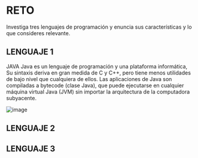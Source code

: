 # RETO
Investiga tres lenguajes de programación y enuncia sus características y lo que consideres relevante.

## LENGUAJE 1
JAVA
Java es un lenguaje de programación y una plataforma informática, Su sintaxis deriva en gran medida de C y C++, pero tiene menos utilidades de bajo nivel que cualquiera de ellos. Las aplicaciones de Java son compiladas a bytecode (clase Java), que puede ejecutarse en cualquier máquina virtual Java (JVM) sin importar la arquitectura de la computadora subyacente.

![image](https://user-images.githubusercontent.com/104279950/166123847-f407ce32-49de-4f0b-b51c-c56e7759846d.png)


## LENGUAJE 2


## LENGUAJE 3
